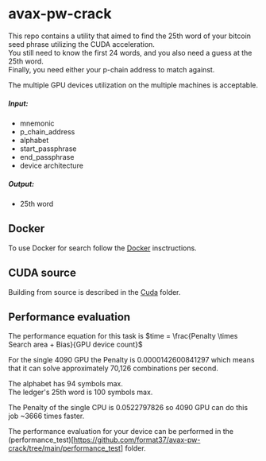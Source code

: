 # avax-pw-crack
This repo contains a utility that aimed to find the 25th word of your bitcoin seed phrase utilizing the CUDA acceleration.  
You still need to know the first 24 words, and you also need a guess at the 25th word.  
Finally, you need either your p-chain address to match against.  

The multiple GPU devices utilization on the multiple machines is acceptable.  
  
##### Input:
* mnemonic  
* p_chain_address  
* alphabet  
* start_passphrase  
* end_passphrase  
* device architecture  
  
##### Output:
* 25th word  

## Docker
To use Docker for search follow the [Docker](https://github.com/format37/avax-pw-crack/tree/main/docker) insctructions.  

## CUDA source
Building from source is described in the [Cuda](https://github.com/format37/avax-pw-crack/tree/main/cuda) folder.  

## Performance evaluation
The performance equation for this task is $time = \frac{Penalty \times Search area + Bias}{GPU device count}$  
  
For the single 4090 GPU the Penalty is 0.0000142600841297 which means that it can solve approximately 70,126 combinations per second.  
  
The alphabet has 94 symbols max.  
The ledger's 25th word is 100 symbols max.  

The Penalty of the single CPU is 0.0522797826 so 4090 GPU can do this job ~3666 times faster.
  
The performance evaluation for your device can be performed in the (performance_test)[https://github.com/format37/avax-pw-crack/tree/main/performance_test] folder.
  